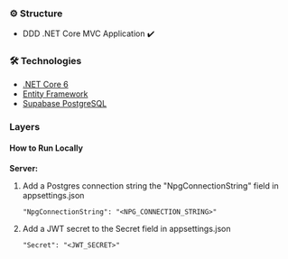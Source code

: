 ### ⚙️  Structure

-  	DDD .NET Core MVC Application ✔️

### 🛠  Technologies

-  [.NET Core 6](https://dotnet.microsoft.com/en-us/download/dotnet/6.0)
 - [Entity Framework](https://docs.microsoft.com/pt-br/ef/core/)
 - [Supabase PostgreSQL](https://supabase.com/docs/guides/database/overview)
 
### Layers


#### How to Run Locally
    
**Server:** 

 1. Add a Postgres connection string the "NpgConnectionString" field in appsettings.json
    
        "NpgConnectionString": "<NPG_CONNECTION_STRING>"

1.  Add a JWT secret to the Secret field in appsettings.json
    
    ```
    "Secret": "<JWT_SECRET>"
    ```
